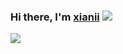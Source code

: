 ### Hi there, I'm [xianii](https://nigh.github.io) <img src="https://img.icons8.com/bubbles/50/000000/skirt.png"/>

<p align="left">
    <img align="center" src="https://github-readme-stats.vercel.app/api?username=nigh&show_icons=true&count_private=true&theme=monokai">
</p>

